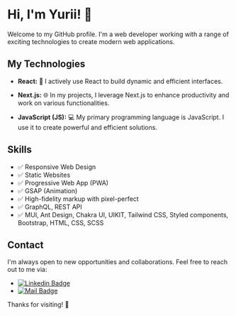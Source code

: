 # Hi, I'm Yurii! 👋

Welcome to my GitHub profile. I'm a web developer working with a range of exciting technologies to create modern web applications.

## My Technologies

- **React:** 🚀 I actively use React to build dynamic and efficient interfaces.

- **Next.js:** 🌐 In my projects, I leverage Next.js to enhance productivity and work on various functionalities.

- **JavaScript (JS):** 💻 My primary programming language is JavaScript. I use it to create powerful and efficient solutions.

## Skills

- ✅ Responsive Web Design
- ✅ Static Websites
- ✅ Progressive Web App (PWA)
- ✅ GSAP (Animation)
- ✅ High-fidelity markup with pixel-perfect
- ✅ GraphQL, REST API
- ✅ MUI, Ant Design, Chakra UI, UIKIT, Tailwind CSS, Styled components, Bootstrap, HTML, CSS, SCSS



## Contact

I'm always open to new opportunities and collaborations. Feel free to reach out to me via:
- [![Linkedin Badge](https://img.shields.io/badge/-Yurii-0e76a8?style=flat&labelColor=0e76a8&logo=linkedin&logoColor=white)](https://www.linkedin.com/in/yurii-vasiuk/) 
- [![Mail Badge](https://img.shields.io/badge/-Yurii-c0392b?style=flat&labelColor=c0392b&logo=gmail&logoColor=white)](mailto:yurec133@gmail.com)

Thanks for visiting! 🚀

